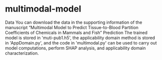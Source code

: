 # multimodal-model
Data
You can download the data in the supporting information of the manuscript “Multimodal Model to Predict Tissue-to-Blood Partition Coefficients of Chemicals in Mammals and Fish”
Prediction
The trained model is stored in 'muti-pub1.h5', the applicability domain method is stored in 'AppDomain.py', and the code in 'multimodal.py' can be used to carry out model computations, perform SHAP analysis, and applicability domain characterization.
